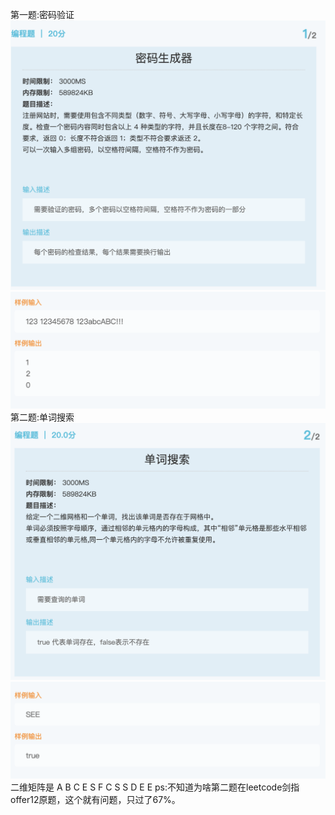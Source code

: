 第一题:密码验证
![](./1.1.png)
![](./1.2.png)
第二题:单词搜索
![](./2.1.png)
![](./2.2.png)
二维矩阵是
A B C E
S F C S
S D E E
ps:不知道为啥第二题在leetcode剑指offer12原题，这个就有问题，只过了67%。